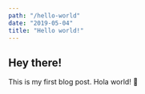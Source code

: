 ```yaml
---
path: "/hello-world"
date: "2019-05-04"
title: "Hello world!"
---
```


## Hey there!

This is my first blog post. Hola world! 👋
